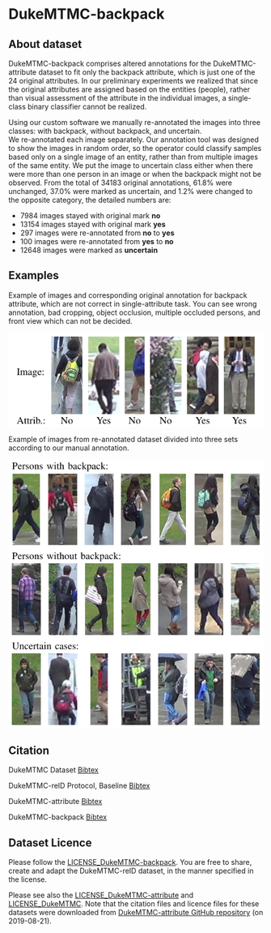 # DukeMTMC-backpack

## About dataset

DukeMTMC-backpack comprises altered annotations for the DukeMTMC-attribute dataset to fit only the backpack attribute, which is just one of the 24 original attributes.
In our preliminary experiments we realized that since the original attributes are assigned based on the entities (people), rather than visual assessment of the attribute in the individual images, a single-class binary classifier cannot be realized.

Using our custom software we manually re-annotated the images into three classes: with backpack, without backpack, and uncertain.   
We re-annotated each image separately. 
Our annotation tool was designed to show the images in random order, so the operator could classify samples based only on a single image of an entity, rather than from multiple images of the same entity.
We put the image to uncertain class either when there were more than one person in an image or when the backpack might not be observed. 
From the total of 34183 original annotations, 61.8\% were unchanged, 37.0\% were marked as uncertain, and 1.2\% were changed to the opposite category, the detailed numbers are:

*  7984 images stayed with original mark **no**
*  13154 images stayed with original mark **yes**
*  297 images were re-annotated from **no** to **yes**
*  100 images were re-annotated from **yes** to **no**
*  12648 images were marked as **uncertain**

## Examples

Example of images and corresponding original annotation for backpack attribute, which are not correct in single-attribute task. 
You can see wrong annotation, bad cropping, object occlusion, multiple occluded persons, and front view which can not be decided.

![examples of backpack-mismatch annotations](dukemtmc-backpack-mismatches.png)

Example of images from re-annotated dataset divided into three sets according to our manual annotation.

![examples of our backpack reannotations](dukemtmc-backpack-reannot.png)

## Citation

DukeMTMC Dataset [Bibtex](CITATION_DukeMTMC.txt)

DukeMTMC-reID Protocol, Baseline [Bibtex](CITATION_DukeMTMC-reID.txt)

DukeMTMC-attribute [Bibtex](CITATION_DukeMTMC-attribute.txt)

DukeMTMC-backpack [Bibtex](CITATION_DukeMTMC-backpack.txt)

## Dataset Licence

Please follow the [LICENSE_DukeMTMC-backpack](LICENSE_DukeMTMC-backpack.txt). You are free to share, create and adapt the DukeMTMC-reID dataset, in the manner specified in the license.

Please see also the [LICENSE_DukeMTMC-attribute](LICENSE_DukeMTMC-attribute.txt) and [LICENSE_DukeMTMC](LICENSE_DukeMTMC.txt). Note that the citation files and licence files for these datasets were downloaded from [DukeMTMC-attribute GitHub repository](https://github.com/vana77/DukeMTMC-attribute) (on 2019-08-21).  


